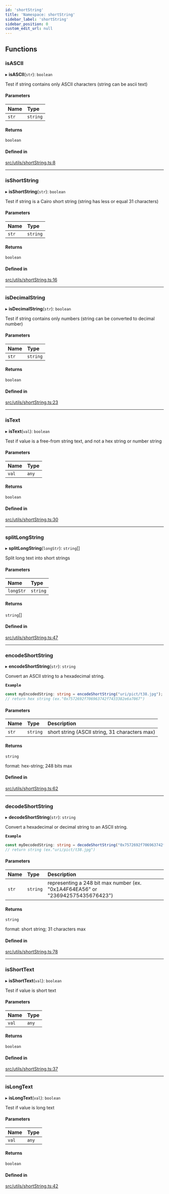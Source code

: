 ```yaml
---
id: 'shortString'
title: 'Namespace: shortString'
sidebar_label: 'shortString'
sidebar_position: 0
custom_edit_url: null
---
```


## Functions

### isASCII

▸ **isASCII**(`str`): `boolean`

Test if string contains only ASCII characters (string can be ascii text)

#### Parameters

| Name  | Type     |
| :---- | :------- |
| `str` | `string` |

#### Returns

`boolean`

#### Defined in

[src/utils/shortString.ts:8](https://github.com/0xs34n/starknet.js/blob/develop/src/utils/shortString.ts#L8)

---

### isShortString

▸ **isShortString**(`str`): `boolean`

Test if string is a Cairo short string (string has less or equal 31 characters)

#### Parameters

| Name  | Type     |
| :---- | :------- |
| `str` | `string` |

#### Returns

`boolean`

#### Defined in

[src/utils/shortString.ts:16](https://github.com/0xs34n/starknet.js/blob/develop/src/utils/shortString.ts#L16)

---

### isDecimalString

▸ **isDecimalString**(`str`): `boolean`

Test if string contains only numbers (string can be converted to decimal number)

#### Parameters

| Name  | Type     |
| :---- | :------- |
| `str` | `string` |

#### Returns

`boolean`

#### Defined in

[src/utils/shortString.ts:23](https://github.com/0xs34n/starknet.js/blob/develop/src/utils/shortString.ts#L23)

---

### isText

▸ **isText**(`val`): `boolean`

Test if value is a free-from string text, and not a hex string or number string

#### Parameters

| Name  | Type  |
| :---- | :---- |
| `val` | `any` |

#### Returns

`boolean`

#### Defined in

[src/utils/shortString.ts:30](https://github.com/0xs34n/starknet.js/blob/develop/src/utils/shortString.ts#L30)

---

### splitLongString

▸ **splitLongString**(`longStr`): `string`[]

Split long text into short strings

#### Parameters

| Name      | Type     |
| :-------- | :------- |
| `longStr` | `string` |

#### Returns

`string`[]

#### Defined in

[src/utils/shortString.ts:47](https://github.com/0xs34n/starknet.js/blob/develop/src/utils/shortString.ts#L47)

---

### encodeShortString

▸ **encodeShortString**(`str`): `string`

Convert an ASCII string to a hexadecimal string.

**`Example`**

```typescript
const myEncodedString: string = encodeShortString("uri/pict/t38.jpg");
// return hex string (ex."0x7572692f706963742f7433382e6a7067")
```

#### Parameters

| Name  | Type     | Description                                    |
| :---- | :------- | :--------------------------------------------- |
| `str` | `string` | short string (ASCII string, 31 characters max) |

#### Returns

`string`

format: hex-string; 248 bits max

#### Defined in

[src/utils/shortString.ts:62](https://github.com/0xs34n/starknet.js/blob/develop/src/utils/shortString.ts#L62)

---

### decodeShortString

▸ **decodeShortString**(`str`): `string`

Convert a hexadecimal or decimal string to an ASCII string.

**`Example`**

```typescript
const myDecodedString: string = decodeShortString("0x7572692f706963742f7433382e6a7067");
// return string (ex."uri/pict/t38.jpg")
```

#### Parameters

| Name  | Type     | Description                                                                    |
| :---- | :------- | :----------------------------------------------------------------------------- |
| `str` | `string` | representing a 248 bit max number (ex. "0x1A4F64EA56" or "236942575435676423") |

#### Returns

`string`

format: short string; 31 characters max

#### Defined in

[src/utils/shortString.ts:78](https://github.com/0xs34n/starknet.js/blob/develop/src/utils/shortString.ts#L78)

---

### isShortText

▸ **isShortText**(`val`): `boolean`

Test if value is short text

#### Parameters

| Name  | Type  |
| :---- | :---- |
| `val` | `any` |

#### Returns

`boolean`

#### Defined in

[src/utils/shortString.ts:37](https://github.com/0xs34n/starknet.js/blob/develop/src/utils/shortString.ts#L37)

---

### isLongText

▸ **isLongText**(`val`): `boolean`

Test if value is long text

#### Parameters

| Name  | Type  |
| :---- | :---- |
| `val` | `any` |

#### Returns

`boolean`

#### Defined in

[src/utils/shortString.ts:42](https://github.com/0xs34n/starknet.js/blob/develop/src/utils/shortString.ts#L42)
